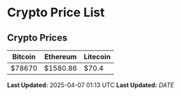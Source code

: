 # Crypto Price List

## Crypto Prices
| Bitcoin | Ethereum | Litecoin |
| ------- | -------- | -------- |
| $78670 | $1580.86 | $70.4 |
**Last Updated:** 2025-04-07 01:13 UTC
**Last Updated:** $DATE$
